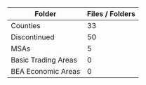 | Folder              |   Files / Folders |
|---------------------|-------------------|
| Counties            |                33 |
| Discontinued        |                50 |
| MSAs                |                 5 |
| Basic Trading Areas |                 0 |
| BEA Economic Areas  |                 0 |